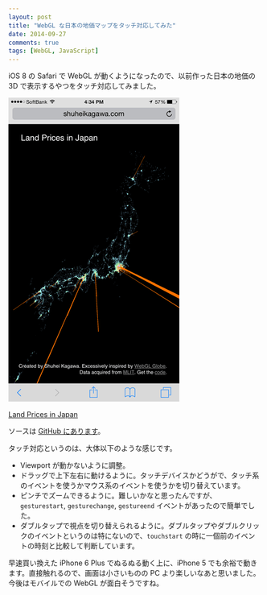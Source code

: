 ```yaml
---
layout: post
title: "WebGL な日本の地価マップをタッチ対応してみた"
date: 2014-09-27
comments: true
tags: [WebGL, JavaScript]
---
```


iOS 8 の Safari で WebGL が動くようになったので、以前作った日本の地価の 3D で表示するやつをタッチ対応してみました。

![Land Prices in Japan on iOS 8 Safari](/images/webland-ios.png)

[Land Prices in Japan](/webland)

ソースは [GitHub にあります](https://github.com/shuhei/webland)。

タッチ対応というのは、大体以下のような感じです。

- Viewport が動かないように調整。
- ドラッグで上下左右に動けるように。タッチデバイスかどうがで、タッチ系のイベントを使うかマウス系のイベントを使うかを切り替えています。
- ピンチでズームできるように。難しいかなと思ったんですが、`gesturestart`, `gesturechange`, `gestureend` イベントがあったので簡単でした。
- ダブルタップで視点を切り替えられるように。ダブルタップやダブルクリックのイベントというのは特にないので、`touchstart` の時に一個前のイベントの時刻と比較して判断しています。

早速買い換えた iPhone 6 Plus でぬるぬる動く上に、iPhone 5 でも余裕で動きます。直接触れるので、画面は小さいものの PC より楽しいなあと思いました。今後はモバイルでの WebGL が面白そうですね。
